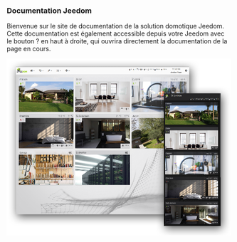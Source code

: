 ### Documentation Jeedom

Bienvenue sur le site de documentation de la solution domotique Jeedom.
Cette documentation est également accessible depuis votre Jeedom avec le bouton ? en haut à droite, qui ouvrira directement la documentation de la page en cours.

![Présentation](../img/img_home.png)